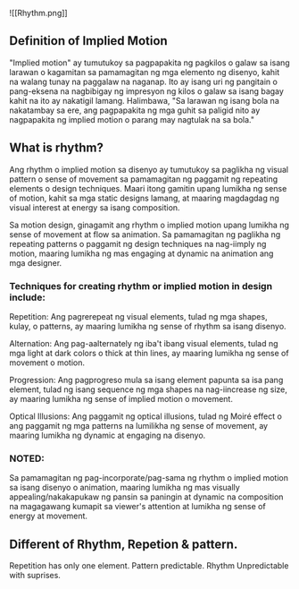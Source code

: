 ![[Rhythm.png]]

## Definition of Implied Motion

"Implied motion" ay tumutukoy sa pagpapakita ng pagkilos o galaw sa isang larawan o kagamitan sa pamamagitan ng mga elemento ng disenyo, kahit na walang tunay na paggalaw na naganap. Ito ay isang uri ng pangitain o pang-eksena na nagbibigay ng impresyon ng kilos o galaw sa isang bagay kahit na ito ay nakatigil lamang. Halimbawa, "Sa larawan ng isang bola na nakatambay sa ere, ang pagpapakita ng mga guhit sa paligid nito ay nagpapakita ng implied motion o parang may nagtulak na sa bola."


## What is rhythm?

Ang rhythm o implied motion sa disenyo ay tumutukoy sa paglikha ng visual pattern o sense of movement sa pamamagitan ng paggamit ng repeating elements o design techniques. Maari itong gamitin upang lumikha ng sense of motion, kahit sa mga static designs lamang, at maaring magdagdag ng visual interest at energy sa isang composition.

Sa motion design, ginagamit ang rhythm o implied motion upang lumikha ng sense of movement at flow sa animation. Sa pamamagitan ng paglikha ng repeating patterns o paggamit ng design techniques na nag-iimply ng motion, maaring lumikha ng mas engaging at dynamic na animation ang mga designer.


### Techniques for creating rhythm or implied motion in design include:

Repetition: Ang pagrerepeat ng visual elements, tulad ng mga shapes, kulay, o patterns, ay maaring lumikha ng sense of rhythm sa isang disenyo.

Alternation: Ang pag-aalternately ng iba't ibang visual elements, tulad ng mga light at dark colors o thick at thin lines, ay maaring lumikha ng sense of movement o motion.

Progression: Ang pagprogreso mula sa isang element papunta sa isa pang element, tulad ng isang sequence ng mga shapes na nag-iincrease ng size, ay maaring lumikha ng sense of implied motion o movement.

Optical Illusions: Ang paggamit ng optical illusions, tulad ng Moiré effect o ang paggamit ng mga patterns na lumilikha ng sense of movement, ay maaring lumikha ng dynamic at engaging na disenyo.


### NOTED:
Sa pamamagitan ng pag-incorporate/pag-sama ng rhythm o implied motion sa isang disenyo o animation, maaring lumikha ng mas visually appealing/nakakapukaw ng pansin sa paningin at dynamic na composition na magagawang kumapit sa viewer's attention at lumikha ng sense of energy at movement. 



## Different of Rhythm, Repetion & pattern.
Repetition has only one element.
Pattern predictable.
Rhythm Unpredictable with suprises.

